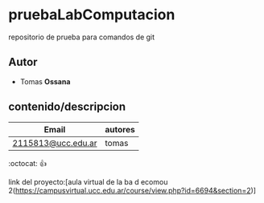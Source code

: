 # pruebaLabComputacion 
repositorio de prueba para comandos de git 

## Autor
* Tomas **Ossana**
## contenido/descripcion

| Email | autores| 
|-------|---------|
|2115813@ucc.edu.ar|tomas|

:octocat:
:+1:

link del proyecto:[aula virtual de la ba d ecomou 2(https://campusvirtual.ucc.edu.ar/course/view.php?id=6694&section=2)]

